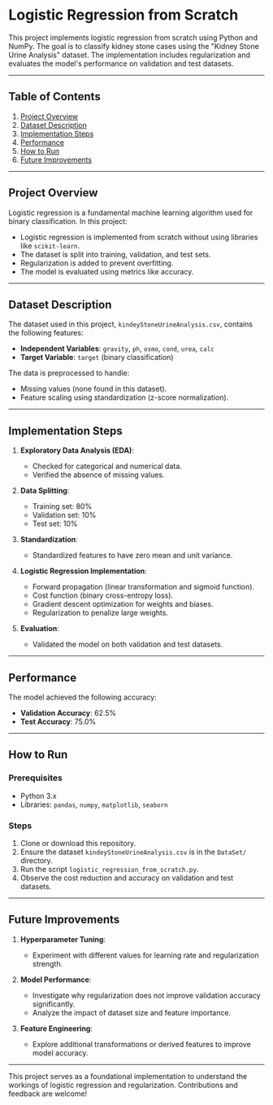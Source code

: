 # Logistic Regression from Scratch

This project implements logistic regression from scratch using Python and NumPy. The goal is to classify kidney stone cases using the "Kidney Stone Urine Analysis" dataset. The implementation includes regularization and evaluates the model's performance on validation and test datasets.

---

## Table of Contents

1. [Project Overview](#project-overview)
2. [Dataset Description](#dataset-description)
3. [Implementation Steps](#implementation-steps)
4. [Performance](#performance)
5. [How to Run](#how-to-run)
6. [Future Improvements](#future-improvements)

---

## Project Overview

Logistic regression is a fundamental machine learning algorithm used for binary classification. In this project:

- Logistic regression is implemented from scratch without using libraries like `scikit-learn`.
- The dataset is split into training, validation, and test sets.
- Regularization is added to prevent overfitting.
- The model is evaluated using metrics like accuracy.

---

## Dataset Description

The dataset used in this project, `kindeyStoneUrineAnalysis.csv`, contains the following features:

- **Independent Variables**: `gravity`, `ph`, `osmo`, `cond`, `urea`, `calc`
- **Target Variable**: `target` (binary classification)

The data is preprocessed to handle:

- Missing values (none found in this dataset).
- Feature scaling using standardization (z-score normalization).

---

## Implementation Steps

1. **Exploratory Data Analysis (EDA)**:

   - Checked for categorical and numerical data.
   - Verified the absence of missing values.

2. **Data Splitting**:

   - Training set: 80%
   - Validation set: 10%
   - Test set: 10%

3. **Standardization**:

   - Standardized features to have zero mean and unit variance.

4. **Logistic Regression Implementation**:

   - Forward propagation (linear transformation and sigmoid function).
   - Cost function (binary cross-entropy loss).
   - Gradient descent optimization for weights and biases.
   - Regularization to penalize large weights.

5. **Evaluation**:

   - Validated the model on both validation and test datasets.

---

## Performance

The model achieved the following accuracy:

- **Validation Accuracy**: 62.5%
- **Test Accuracy**: 75.0%

---

## How to Run

### Prerequisites

- Python 3.x
- Libraries: `pandas`, `numpy`, `matplotlib`, `seaborn`

### Steps

1. Clone or download this repository.
2. Ensure the dataset `kindeyStoneUrineAnalysis.csv` is in the `DataSet/` directory.
3. Run the script `logistic_regression_from_scratch.py`.
4. Observe the cost reduction and accuracy on validation and test datasets.

---

## Future Improvements

1. **Hyperparameter Tuning**:

   - Experiment with different values for learning rate and regularization strength.

2. **Model Performance**:

   - Investigate why regularization does not improve validation accuracy significantly.
   - Analyze the impact of dataset size and feature importance.

3. **Feature Engineering**:

   - Explore additional transformations or derived features to improve model accuracy.

---

This project serves as a foundational implementation to understand the workings of logistic regression and regularization. Contributions and feedback are welcome!

